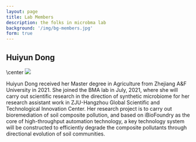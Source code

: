 ```yaml
---
layout: page
title: Lab Members
description: the folks in microbma lab
background: '/img/bg-members.jpg'
form: true
---
```


## Huiyun Dong

\center
![](img/members/huiyun.jpg)

Huiyun Dong received her Master degree in Agriculture from Zhejiang A&F University in 2021. She joined the BMA lab in July, 2021, where she will carry out scientific research in the direction of synthetic microbiome for her research assistant work in ZJU-Hangzhou Global Scientific and Technological Innovation Center. Her research project is to carry out bioremediation of soil composite pollution, and based on iBioFoundry as the core of high-throughput automation technology, a key technology system will be constructed to efficiently degrade the composite pollutants through directional evolution of soil communities. 